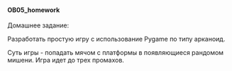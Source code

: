 #### OB05_homework

Домашнее задание:

Разработать простую игру с использование Pygame по типу арканоид.

Суть игры - попадать мячом с платформы в появляющиеся рандомом мишени.
Игра идет до трех промахов.
